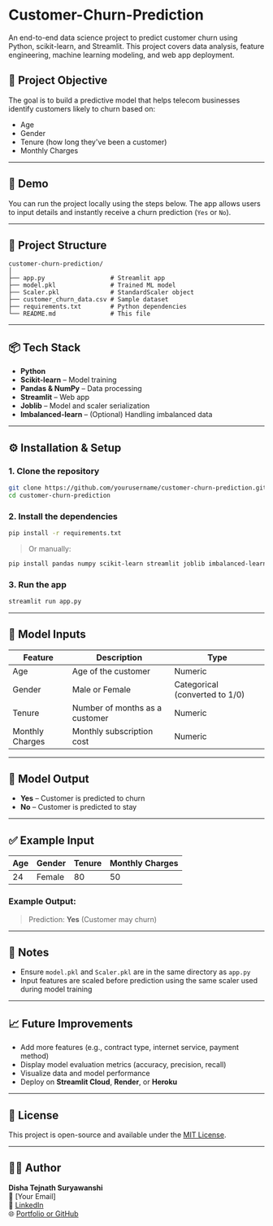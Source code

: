 # Customer-Churn-Prediction
An end-to-end data science project to predict customer churn using Python, scikit-learn, and Streamlit. This project covers data analysis, feature engineering, machine learning modeling, and web app deployment.

## 🧠 Project Objective

The goal is to build a predictive model that helps telecom businesses identify customers likely to churn based on:

- Age  
- Gender  
- Tenure (how long they've been a customer)  
- Monthly Charges  

---

## 🚀 Demo

You can run the project locally using the steps below. The app allows users to input details and instantly receive a churn prediction (`Yes` or `No`).

---

## 📂 Project Structure

```
customer-churn-prediction/
│
├── app.py                  # Streamlit app
├── model.pkl               # Trained ML model
├── Scaler.pkl              # StandardScaler object
├── customer_churn_data.csv # Sample dataset
├── requirements.txt        # Python dependencies
└── README.md               # This file
```

---

## 📦 Tech Stack

- **Python**
- **Scikit-learn** – Model training
- **Pandas & NumPy** – Data processing
- **Streamlit** – Web app
- **Joblib** – Model and scaler serialization
- **Imbalanced-learn** – (Optional) Handling imbalanced data

---

## ⚙️ Installation & Setup

### 1. Clone the repository

```bash
git clone https://github.com/yourusername/customer-churn-prediction.git
cd customer-churn-prediction
```

### 2. Install the dependencies

```bash
pip install -r requirements.txt
```

> Or manually:
```bash
pip install pandas numpy scikit-learn streamlit joblib imbalanced-learn
```

### 3. Run the app

```bash
streamlit run app.py
```

---

## 🧪 Model Inputs

| Feature          | Description                       | Type    |
|------------------|-----------------------------------|---------|
| Age              | Age of the customer               | Numeric |
| Gender           | Male or Female                    | Categorical (converted to 1/0) |
| Tenure           | Number of months as a customer    | Numeric |
| Monthly Charges  | Monthly subscription cost         | Numeric |

---

## 🧠 Model Output

- **Yes** – Customer is predicted to churn  
- **No** – Customer is predicted to stay

---

## ✅ Example Input

| Age | Gender | Tenure | Monthly Charges |
|-----|--------|--------|------------------|
| 24  | Female | 80     | 50               |

### Example Output:
> Prediction: **Yes** (Customer may churn)

---

## 📌 Notes

- Ensure `model.pkl` and `Scaler.pkl` are in the same directory as `app.py`
- Input features are scaled before prediction using the same scaler used during model training

---

## 📈 Future Improvements

- Add more features (e.g., contract type, internet service, payment method)
- Display model evaluation metrics (accuracy, precision, recall)
- Visualize data and model performance
- Deploy on **Streamlit Cloud**, **Render**, or **Heroku**

---

## 📝 License

This project is open-source and available under the [MIT License](LICENSE).

---

## 🙋‍♀️ Author

**Disha Tejnath Suryawanshi**  
📧 [Your Email]  
🔗 [LinkedIn](https://www.linkedin.com/in/your-profile)  
🌐 [Portfolio or GitHub](https://github.com/yourusername)
